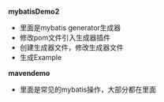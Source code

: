 **mybatisDemo2**

- 里面是mybatis generator生成器
- 修改pom文件引入生成器插件
- 创建生成器文件，修改生成器文件
- 生成Example

**mavendemo**

- 里面是常见的mybatis操作，大部分都在里面